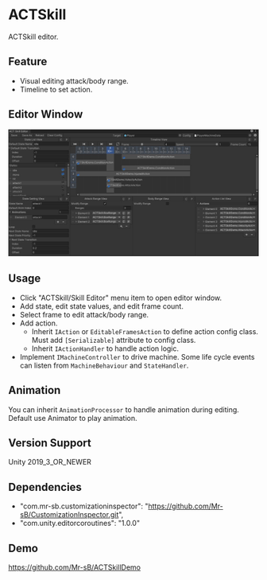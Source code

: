 # ACTSkill
ACTSkill editor.

## Feature
- Visual editing attack/body range.
- Timeline to set action.

## Editor Window
![image](Screenshots~/EditorWindow.png)

## Usage
- Click "ACTSkill/Skill Editor" menu item to open editor window.
- Add state, edit state values, and edit frame count.
- Select frame to edit attack/body range.
- Add action.
    - Inherit `IAction` or `EditableFramesAction` to define action config class.
      Must add `[Serializable]` attribute to config class.
    - Inherit `IActionHandler` to handle action logic.
- Implement `IMachineController` to drive machine. 
  Some life cycle events can listen from `MachineBehaviour` and `StateHandler`.

## Animation
You can inherit `AnimationProcessor` to handle animation during editing.
Default use Animator to play animation.

## Version Support
Unity 2019_3_OR_NEWER

## Dependencies
- "com.mr-sb.customizationinspector": "https://github.com/Mr-sB/CustomizationInspector.git",
- "com.unity.editorcoroutines": "1.0.0"

## Demo
https://github.com/Mr-sB/ACTSkillDemo
